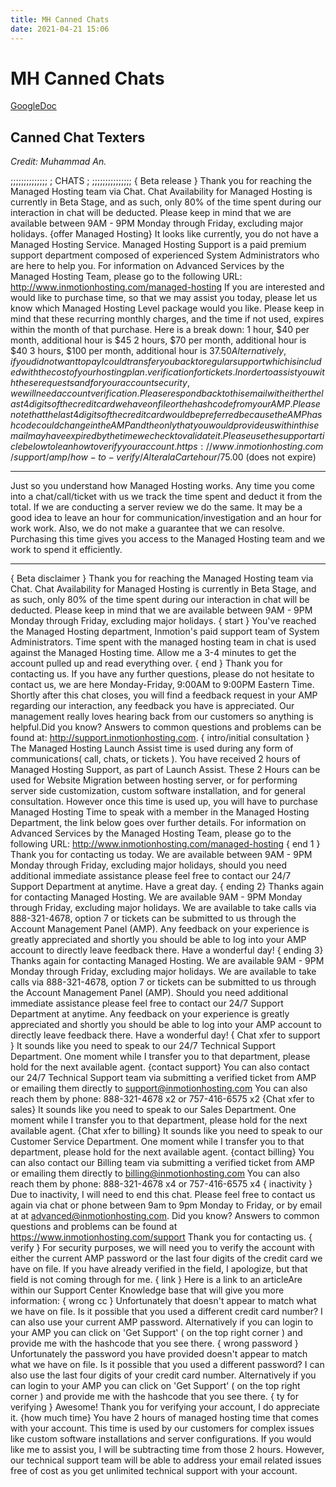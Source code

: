 ```yaml
---
title: MH Canned Chats
date: 2021-04-21 15:06
---
```


# MH Canned Chats
[GoogleDoc](https://docs.google.com/document/d/14Vds-jajVkxXKapp6sy-NstymwvY-MTpsjIldNvxWKw/edit#heading=h.8tlk1yypf1oe)

## Canned Chat Texters
_Credit: Muhammad An._

;;;;;;;;;;;;;;
; CHATS ;
;;;;;;;;;;;;;;;
{ Beta release }
Thank you for reaching the Managed Hosting team via Chat.  Chat Availability for Managed Hosting is currently in Beta Stage, and as such, only 80% of the time spent during our interaction in chat will be deducted.  Please keep in mind that we are available between 9AM - 9PM Monday through Friday, excluding major holidays.
{offer Managed Hosting}
It looks like currently, you do not have a Managed Hosting Service. Managed Hosting Support is a paid premium support department composed of experienced System Administrators who are here to help you. For information on Advanced Services by the Managed Hosting Team, please go to the following URL:  http://www.inmotionhosting.com/managed-hosting
If you are interested and would like to purchase time, so that we may assist you today, please let us know which Managed Hosting Level package would you like. Please keep in mind that these recurring monthly charges, and the time if not used, expires within the month of that purchase. Here is a break down:
1 hour, $40 per month, additional hour is $45
2 hours, $70 per month, additional hour is $40
3 hours, $100 per month, additional hour is $37.50
Alternatively, if you did not want to pay I could transfer you back to regular support which is included with the cost of your hosting plan.
verification for tickets.
In order to assist you with these requests and for your account security, we will need account verification. Please respond back to this email with either the last 4 digits of the credit card we have on file or the hash code from your AMP. Please note that the last 4 digits of the credit card would be preferred because the AMP hashcode could change in the AMP and the only that you would provide us with in this email may have expired by the time we check to validate it. Please use the support article below to lean how to verify your account.
https://www.inmotionhosting.com/support/amp/how-to-verify/
Alter
a la Carte hour/$75.00 (does not expire)
**************************************************************************************************************************
Just so you understand how Managed Hosting works. Any time you come into a chat/call/ticket with us we track the time spent and deduct it from the total. If we are conducting a server review  we do the same. It may be a good idea to leave an hour for communication/investigation and an hour for work work. Also, we do not make a guarantee that we can resolve. Purchasing this time gives you access to the Managed Hosting team and we work to spend it efficiently.
**************************************************************************************************************************
{ Beta disclaimer }
Thank you for reaching the Managed Hosting team via Chat.  Chat Availability for Managed Hosting is currently in Beta Stage, and as such, only 80% of the time spent during our interaction in chat will be deducted.  Please keep in mind that we are available between 9AM - 9PM Monday through Friday, excluding major holidays.
{ start }
You've reached the Managed Hosting department, Inmotion's paid support team of System Administrators. Time spent with the managed hosting team in chat is used against the Managed Hosting time. Allow me a 3-4 minutes to get the account pulled up and read everything over.
{ end }
Thank you for contacting us.  If you have any further questions, please do not hesitate to contact us, we are here Monday-Friday, 9:00AM to 9:00PM Eastern Time. Shortly after this chat closes, you will find a feedback request in your AMP regarding our interaction, any feedback you have is appreciated. Our management really loves hearing back from our customers so anything is helpful.Did you know? Answers to common questions and problems can be found at: http://support.inmotionhosting.com.
{ intro/initial consultation }
The Managed Hosting Launch Assist time is used during any form of communications( call, chats, or tickets ).  You have received 2 hours of Managed Hosting Support, as part of Launch Assist.  These 2 Hours can be used for Website Migration between hosting server, or for performing server side customization, custom software installation, and for general consultation. However once this time is used up, you will have to purchase Managed Hosting Time to speak with a member in the Managed Hosting Department, the link below goes over further details.
For information on Advanced Services by the Managed Hosting Team, please go to the following URL:
http://www.inmotionhosting.com/managed-hosting
{ end 1 }
Thank you for contacting us today. We are available between 9AM - 9PM Monday through Friday, excluding major holidays, should you need additional immediate assistance please feel free to contact our 24/7 Support Department at anytime. Have a great day.
{ ending 2}
Thanks again for contacting Managed Hosting. We are available 9AM - 9PM Monday through Friday, excluding major holidays. We are available to take calls via 888-321-4678, option 7 or tickets can be submitted to us through the Account Management Panel (AMP). Any feedback on your experience is greatly appreciated and shortly you should be able to log into your AMP account to directly leave feedback there. Have a wonderful day!
{ ending 3}
Thanks again for contacting Managed Hosting. We are available 9AM - 9PM Monday through Friday, excluding major holidays.  We are available to take calls via 888-321-4678, option 7 or tickets can be submitted to us through the Account Management Panel (AMP).  Should you need additional immediate assistance please feel free to contact our 24/7 Support Department at anytime. Any feedback on your experience is greatly appreciated and shortly you should be able to log into your AMP account to directly leave feedback there. Have a wonderful day!
{ Chat xfer to support }
It sounds like you need to speak to our 24/7 Technical Support Department. One moment while I transfer you to that department, please hold for the next available agent.
{contact support}
You can also contact our 24/7 Technical Support team via submitting a verified ticket from AMP or emailing them directly to support@inmotionhosting.com You can also reach them by phone: 888-321-4678 x2 or 757-416-6575 x2
{Chat xfer to sales}
It sounds like you need to speak to our Sales Department. One moment while I transfer you to that department, please hold for the next available agent.
{Chat xfer to billing}
It sounds like you need to speak to our Customer Service Department. One moment while I transfer you to that department, please hold for the next available agent.
{contact billing}
You can also contact our Billing team via submitting a verified ticket from AMP or emailing them directly to billing@inmotionhosting.com  You can also reach them by phone: 888-321-4678 x4 or 757-416-6575 x4
{ inactivity }
Due to inactivity, I will need to end this chat. Please feel free to contact us again via chat or phone between 9am to 9pm Monday to Friday, or by email at at advanced@inmotionhosting.com. Did you know? Answers to common questions and problems can be found at https://www.inmotionhosting.com/support Thank you for contacting us.
{ verify }
For security purposes, we will need you to verify the account with either the current AMP password or the last four digits of the credit card we have on file. If you have already verified in the field, I apologize, but that field is not coming through for me.
{ link }
Here is a link to an articleAre within our Support Center Knowledge base that will give you more information:
{ wrong cc }
Unfortunately that doesn't appear to match what we have on file. Is it possible that you used a different credit card number? I can also use your current AMP password. Alternatively if you can login to your AMP you can click on 'Get Support' ( on the top right corner ) and provide me with the hashcode that you see there.
{ wrong password }
Unfortunately the password you have provided doesn't appear to match what we have on file. Is it possible that you used a different password? I can also use the last four digits of your credit card number. Alternatively if you can login to your AMP you can click on 'Get Support' ( on the top right corner ) and provide me with the hashcode that you see there.
{ ty for verifying }
Awesome! Thank you for verifying your account, I do appreciate it.
{how much time}
You have 2 hours of managed hosting time that comes with your account. This time is used by our customers for complex issues like custom software installations and server configurations. If you would like me to assist you, I will be subtracting time from those 2 hours. However, our technical support team will be able to address your email related issues free of cost as you get unlimited technical support with your account.
